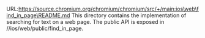 URL:https://source.chromium.org/chromium/chromium/src/+/main:ios\web\find_in_page\README.md
This directory contains the implementation of searching for text on a web page.
The public API is exposed in //ios/web/public/find_in_page.